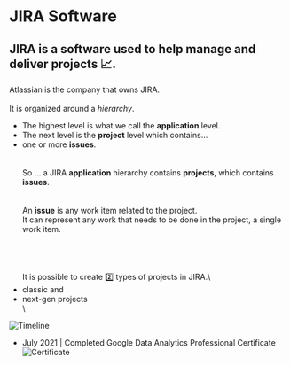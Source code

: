 # JIRA Software


## JIRA is a software used to help manage and deliver projects 📈.

Atlassian is the company that owns JIRA.
\
\
It is organized around a *hierarchy*.

- The highest level is what we call the **application** level.
- The next level is the **project** level which contains...
- one or more **issues**.
\
\
\
So ... a JIRA **application** hierarchy contains **projects**, which contains **issues**.
\
\
\
An **issue** is any work item related to the project.\
It can represent any work that needs to be done in the project, a single work item.
\
\
\
\
\
It is possible to create 2️⃣ types of projects in JIRA.\
- classic and
- next-gen projects\
\

 

![Timeline](https://github.com/RosanaFSS/Timeline/blob/R-coding/giphy.gif)



* July 2021   | Completed Google Data Analytics Professional Certificate ![Certificate](https://github.com/RosanaFSS/Timeline/blob/main/CERTIFICATE_LANDING_PAGE_M474NZHHYG43.jpeg)

